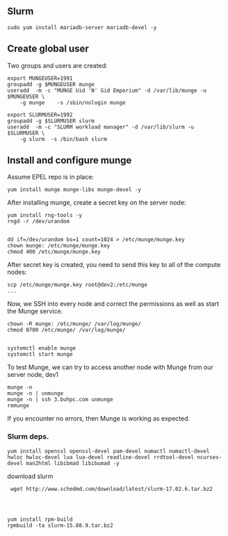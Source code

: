 


## Slurm


    sudo yum install mariadb-server mariadb-devel -y



## Create global user

Two groups and users are created:


    export MUNGEUSER=1991
    groupadd -g $MUNGEUSER munge
    useradd  -m -c "MUNGE Uid 'N' Gid Emporium" -d /var/lib/munge -u $MUNGEUSER \
        -g munge    -s /sbin/nologin munge

    export SLURMUSER=1992
    groupadd -g $SLURMUSER slurm
    useradd  -m -c "SLURM workload manager" -d /var/lib/slurm -u $SLURMUSER \
        -g slurm  -s /bin/bash slurm

## Install and configure munge

Assume EPEL repo is in place:

    yum install munge munge-libs munge-devel -y


After installing munge, create a secret key on the server node:


    yum install rng-tools -y
    rngd -r /dev/urandom


    dd if=/dev/urandom bs=1 count=1024 > /etc/munge/munge.key
    chown munge: /etc/munge/munge.key
    chmod 400 /etc/munge/munge.key


After secret key is created, you need to send this key to all of the compute nodes:


    scp /etc/munge/munge.key root@dev2:/etc/munge
    ...

Now, we SSH into every node and correct the permissions as well as start the Munge service.

    chown -R munge: /etc/munge/ /var/log/munge/
    chmod 0700 /etc/munge/ /var/log/munge/


    systemctl enable munge
    systemctl start munge


To test Munge, we can try to access another node with Munge from our server node, dev1


    munge -n
    munge -n | unmunge
    munge -n | ssh 3.buhpc.com unmunge
    remunge


If you encounter no errors, then Munge is working as expected.




### Slurm deps.

    yum install openssl openssl-devel pam-devel numactl numactl-devel hwloc hwloc-devel lua lua-devel readline-devel rrdtool-devel ncurses-devel man2html libibmad libibumad -y


download slurm

     wget http://www.schedmd.com/download/latest/slurm-17.02.6.tar.bz2




    yum install rpm-build
    rpmbuild -ta slurm-15.08.9.tar.bz2






